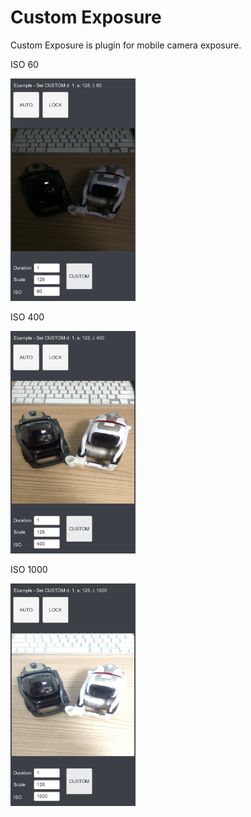 # Custom Exposure

Custom Exposure is plugin for mobile camera exposure.

ISO 60

<img src="https://raw.githubusercontent.com/bien-pr/custom-exposure/master/images/iso60.png" width="200" height="auto">

ISO 400

<img src="https://raw.githubusercontent.com/bien-pr/custom-exposure/master/images/iso400.png" width="200" height="auto">

ISO 1000

<img src="https://raw.githubusercontent.com/bien-pr/custom-exposure/master/images/iso1000.png" width="200" height="auto">
